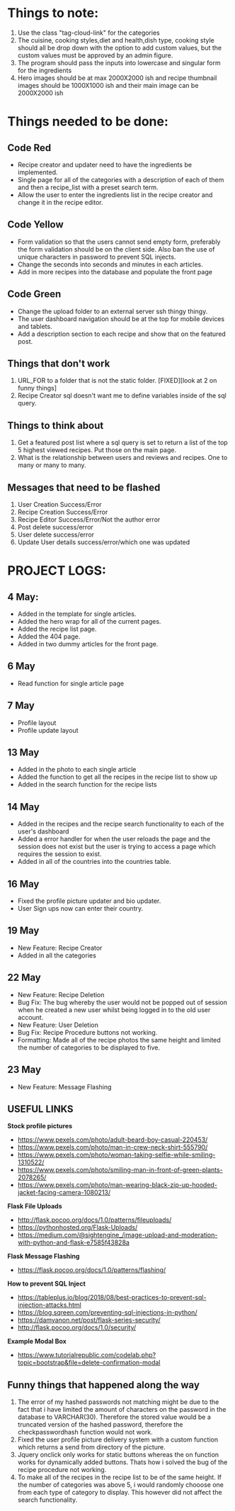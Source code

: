 # Things to note:
1. Use the class "tag-cloud-link" for the categories
2. The cuisine, cooking styles,diet and health,dish type, cooking style should all be drop down with the option to add custom values, but the custom values must be approved by an admin figure.
3. The program should pass the inputs into lowercase and singular form for the ingredients
4. Hero images should be at max 2000X2000 ish and recipe thumbnail images should be 1000X1000 ish and their main image can be 2000X2000 ish

# Things needed to be done:

## Code Red
- Recipe creator and updater need to have the ingredients be implemented.
- Single page for all of the categories with a description of each of them and then a recipe_list with a preset search term.
- Allow the user to enter the ingredients list in the recipe creator and change it in the recipe editor.

## Code Yellow

 - Form validation so that the users cannot send empty form, preferably the form validation should be on the client side. Also ban the use of unique characters in password to prevent SQL injects.
 - Change the seconds into seconds and minutes in each articles.
 - Add in more recipes into the database and populate the front page

## Code Green

 - Change the upload folder to an external server ssh thingy thingy.
 - The user dashboard navigation should be at the top for mobile devices and tablets.
 - Add a description section to each recipe and show that on the featured post.


## Things that don't work
 1. URL_FOR to a folder that is not the static folder. [FIXED][look at 2 on funny things]
 2. Recipe Creator sql doesn't want me to define variables inside of the sql query.


## Things to think about

 1. Get a featured post list where a sql query is set to return a list of the top 5 highest viewed recipes. Put those on the main page.
 2. What is the relationship between users and reviews and recipes. One to many or many to many.

## Messages that need to be flashed
 1. User Creation Success/Error
 2. Recipe Creation Success/Error
 3. Recipe Editor Success/Error/Not the author error
 4. Post delete success/error
 5. User delete success/error
 6. Update User details success/error/which one was updated

# PROJECT LOGS:
## 4 May:
- Added in the template for single articles.
- Added the hero wrap for all of the current pages.
- Added the recipe list page.
- Added the 404 page.
- Added in two dummy articles for the front page.

## 6 May
- Read function for single article page

## 7 May
- Profile layout
- Profile update layout

## 13 May
- Added in the photo to each single article
- Added the function to get all the recipes in the recipe list to show up
- Added in the search function for the recipe lists

## 14 May
- Added in the recipes and the recipe search functionality to each of the user's dashboard
- Added a error handler for when the user reloads the page and the session does not exist but the user is trying to access a page which requires the session to exist.
- Added in all of the countries into the countries table.

## 16 May
- Fixed the profile picture updater and bio updater.
- User Sign ups now can enter their country.

## 19 May
- New Feature: Recipe Creator
- Added in all the categories

## 22 May
- New Feature: Recipe Deletion
- Bug Fix: The bug whereby the user would not be popped out of session when he created a new user whilst being logged in to the old user account.
- New Feature: User Deletion
- Bug Fix: Recipe Procedure buttons not working.
- Formatting: Made all of the recipe photos the same height and limited the number of categories to be displayed to five.

## 23 May
- New Feature: Message Flashing

## USEFUL LINKS
**Stock profile pictures**
- https://www.pexels.com/photo/adult-beard-boy-casual-220453/
- https://www.pexels.com/photo/man-in-crew-neck-shirt-555790/
- https://www.pexels.com/photo/woman-taking-selfie-while-smiling-1310522/
- https://www.pexels.com/photo/smiling-man-in-front-of-green-plants-2078265/
- https://www.pexels.com/photo/man-wearing-black-zip-up-hooded-jacket-facing-camera-1080213/

**Flask File Uploads**
- http://flask.pocoo.org/docs/1.0/patterns/fileuploads/
- https://pythonhosted.org/Flask-Uploads/
- https://medium.com/@sightengine_/image-upload-and-moderation-with-python-and-flask-e7585f43828a

**Flask Message Flashing**
- https://flask.pocoo.org/docs/1.0/patterns/flashing/

**How to prevent SQL Inject**
- https://tableplus.io/blog/2018/08/best-practices-to-prevent-sql-injection-attacks.html
- https://blog.sqreen.com/preventing-sql-injections-in-python/
- https://damyanon.net/post/flask-series-security/
- http://flask.pocoo.org/docs/1.0/security/

**Example Modal Box**
- https://www.tutorialrepublic.com/codelab.php?topic=bootstrap&file=delete-confirmation-modal

## Funny things that happened along the way
1. The error of my hashed passwords not matching might be due to the fact that i have limited the amount of characters on the 
password in the database to VARCHAR(30). Therefore the stored value would be a truncated version of the hashed password,
therefore the checkpasswordhash function would not work.
2. Fixed the user profile picture delivery system with a custom function which returns a send from directory of the picture.
3. Jquery onclick only works for static buttons whereas the on function works for dynamically added buttons. Thats how i solved the bug of the recipe procedure not working.
4. To make all of the recipes in the recipe list to be of the same height. If the number of categories was above 5, i would randomly chooose one from each type of category to display. This however did not affect the search functionality.
